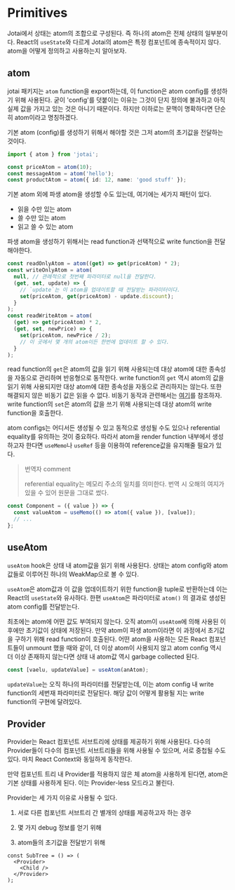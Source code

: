 # Primitives

Jotai에서 상태는 atom의 조합으로 구성된다. 즉 하나의 atom은 전체 상태의 일부분이다. React의 `useState`와 다르게 Jotai의 atom은 특정 컴포넌트에 종속적이지 않다. atom을 어떻게 정의하고 사용하는지 알아보자.

## atom

jotai 패키지는 `atom` function을 export하는데, 이 function은 atom config를 생성하기 위해 사용된다. 굳이 'config'를 덧붙이는 이유는 그것이 단지 정의에 불과하고 아직 실제 값을 가지고 있는 것은 아니기 때문이다. 하지만 이하로는 문맥이 명확하다면 단순히 atom이라고 명칭하겠다.

기본 atom (config)를 생성하기 위해서 해야할 것은 그저 atom의 초기값을 전달하는 것이다.

```ts
import { atom } from 'jotai';

const priceAtom = atom(10);
const messageAtom = atom('hello');
const productAtom = atom({ id: 12, name: 'good stuff' });
```

기본 atom 외에 파생 atom을 생성할 수도 있는데, 여기에는 세가지 패턴이 있다.

- 읽을 수만 있는 atom
- 쓸 수만 있는 atom
- 읽고 쓸 수 있는 atom

파생 atom을 생성하기 위해서는 read function과 선택적으로 write function을 전달해야한다.

```ts
const readOnlyAtom = atom((get) => get(priceAtom) * 2);
const writeOnlyAtom = atom(
  null, // 관례적으로 첫번째 파라미터로 null을 전달한다.
  (get, set, update) => {
    // `update`는 이 atom을 업데이트할 때 전달받는 파라미터이다.
    set(priceAtom, get(priceAtom) - update.discount);
  }
);
const readWriteAtom = atom(
  (get) => get(priceAtom) * 2,
  (get, set, newPrice) => {
    set(priceAtom, newPrice / 2);
    // 이 곳에서 몇 개의 atom이든 한번에 업데이트 할 수 있다.
  }
);
```

read function의 `get`은 atom의 값을 읽기 위해 사용되는데 대상 atom에 대한 종속성을 자동으로 관리하며 반응형으로 동작한다.
write function의 `get` 역시 atom의 값을 읽기 위해 사용되지만 대상 atom에 대한 종속성을 자동으로 관리하지는 않는다. 또한 해결되지 않은 비동기 값은 읽을 수 없다. 비동기 동작과 관련해서는 [여기](https://jotai.org/docs/basics/async)를 참조하자.
write function의 `set`은 atom의 값을 쓰기 위해 사용되는데 대상 atom의 write function을 호출한다.

atom configs는 어디서든 생성될 수 있고 동적으로 생성될 수도 있으나 referential equality를 유의하는 것이 중요하다. 따라서 atom을 render function 내부에서 생성하고자 한다면 `useMemo`나 `useRef` 등을 이용하여 reference값을 유지해줄 필요가 있다.

> 번역자 comment
>
> referential equality는 메모리 주소의 일치를 의미한다. 번역 시 오해의 여지가 있을 수 있어 원문을 그대로 썼다.

```ts
const Component = ({ value }) => {
  const valueAtom = useMemo(() => atom({ value }), [value]);
  // ...
};
```

## useAtom

`useAtom` hook은 상태 내 atom값을 읽기 위해 사용된다. 상태는 atom config와 atom값들로 이루어진 하나의 WeakMap으로 볼 수 있다.

`useAtom`은 atom값과 이 값을 업데이트하기 위한 function을 tuple로 반환하는데 이는 React의 `useState`와 유사하다. 한편 `useAtom`은 파라미터로 `atom()` 의 결과로 생성된 atom config를 전달받는다.

최초에는 atom에 어떤 값도 부여되지 않는다. 오직 atom이 `useAtom`에 의해 사용된 이후에만 초기값이 상태에 저장된다. 만약 atom이 파생 atom이라면 이 과정에서 초기값을 구하기 위해 read function이 호출된다. 어떤 atom을 사용하는 모든 React 컴포넌트들이 unmount 했을 때와 같이, 더 이상 atom이 사용되지 않고 atom config 역시 더 이상 존재하지 않는다면 상태 내 atom값 역시 garbage collected 된다.

```ts
const [vaelu, updateValue] = useAtom(anAtom);
```

`updateValue`는 오직 하나의 파라미터를 전달받는데, 이는 atom config 내 write function의 세번재 파라미터로 전달된다.
해당 값이 어떻게 활용될 지는 write function의 구현에 달려있다.

## Provider

Provider는 React 컴포넌트 서브트리에 상태를 제공하기 위해 사용된다. 다수의 Provider들이 다수의 컴포넌트 서브트리들을 위해 사용될 수 있으며, 서로 중첩될 수도 있다. 마치 React Context와 동일하게 동작한다.

만약 컴포넌트 트리 내 Provider를 적용하지 않은 체 atom을 사용하게 된다면, atom은 기본 상태를 사용하게 된다. 이는 Provider-less 모드라고 불린다.

Provider는 세 가지 이유로 사용될 수 있다.

1. 서로 다른 컴포넌트 서브트리 간 별개의 상태를 제공하고자 하는 경우

2. 몇 가지 debug 정보를 얻기 위해

3. atom들의 초기값을 전달받기 위해

```tsx
const SubTree = () => (
  <Provider>
    <Child />
  </Provider>
);
```
